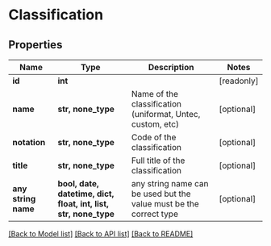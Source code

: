 # Classification


## Properties
Name | Type | Description | Notes
------------ | ------------- | ------------- | -------------
**id** | **int** |  | [readonly] 
**name** | **str, none_type** | Name of the classification (uniformat, Untec, custom, etc) | [optional] 
**notation** | **str, none_type** | Code of the classification | [optional] 
**title** | **str, none_type** | Full title of the classification | [optional] 
**any string name** | **bool, date, datetime, dict, float, int, list, str, none_type** | any string name can be used but the value must be the correct type | [optional]

[[Back to Model list]](../README.md#documentation-for-models) [[Back to API list]](../README.md#documentation-for-api-endpoints) [[Back to README]](../README.md)


